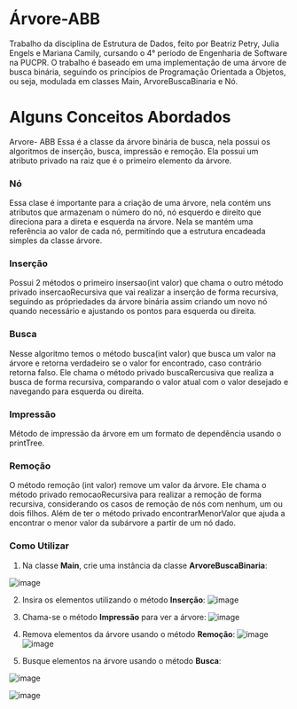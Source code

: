 
# Árvore-ABB
Trabalho da disciplina de Estrutura de Dados, feito por Beatriz Petry, Julia Engels e Mariana Camily, cursando o 4° período de Engenharia de Software na PUCPR. O trabalho é baseado em uma implementação de uma árvore de busca binária, seguindo os princípios de Programação Orientada a Objetos, ou seja, modulada em classes Main, ArvoreBuscaBinaria e Nó.

# Alguns Conceitos Abordados
Arvore- ABB
Essa é a classe da árvore binária de busca, nela possui os algoritmos de inserção, busca, impressão e remoção. Ela possui um atributo privado na raiz que é o primeiro elemento da árvore.

### Nó 
Essa clase é importante para a criação de uma árvore, nela contém uns atributos que armazenam o número do nó, nó esquerdo e direito que direciona para a direta e esquerda na árvore. Nela se mantém uma referência ao valor de cada nó, permitindo que a estrutura encadeada simples da classe árvore.

### Inserção
Possui 2 métodos o primeiro insersao(int valor) que chama o outro método privado insercaoRecursiva que vai realizar a inserção de forma recursiva, seguindo as própriedades da árvore binária assim criando um novo nó quando necessário e ajustando os pontos para esquerda ou direita.

### Busca
Nesse algoritmo temos o método busca(int valor) que busca um valor na árvore e retorna verdadeiro se o valor for encontrado, caso contrário retorna falso. Ele chama o método privado buscaRercusiva que realiza a busca de forma recursiva, comparando o valor atual com o valor desejado e navegando para esquerda ou direita. 

### Impressão
Método de impressão da árvore em um formato de dependência usando o printTree.

### Remoção
O método remoção (int valor) remove um valor da árvore. Ele chama o método privado remocaoRecursiva para realizar a remoção de forma recursiva, considerando os casos de remoção de nós com nenhum, um ou dois filhos. Além de ter o método privado encontrarMenorValor que ajuda a encontrar o menor valor da subárvore a partir de um nó dado.

### Como Utilizar
1. Na classe **Main**, crie uma instância da classe **ArvoreBuscaBinaria**:
   
  ![image](https://github.com/marianacamily/Arvore-ABB/assets/108103273/9bfceb0f-e998-4e3f-b04f-18af79fe6b4f)

2. Insira os elementos utilizando o método **Inserção**:
  ![image](https://github.com/marianacamily/Arvore-ABB/assets/108103273/abf27941-d810-4b70-9f39-db08a60f9f12)

3. Chama-se o método **Impressão** para ver a árvore:
  ![image](https://github.com/marianacamily/Arvore-ABB/assets/108103273/58da931d-9172-4c89-b8ce-1ad5dbbfcb54)

4.  Remova elementos da árvore usando o método **Remoção**:
  ![image](https://github.com/marianacamily/Arvore-ABB/assets/108103273/e8cfafac-f502-4b5e-a7f0-a917f8edd561)
   ![image](https://github.com/marianacamily/Arvore-ABB/assets/108103273/d32f0626-ed54-4120-a615-da4e108bee4c)

6. Busque elementos na árvore usando o método **Busca**:
   
  ![image](https://github.com/marianacamily/Arvore-ABB/assets/108103273/df58cdc9-2745-4da8-8171-af2b85a98d24)

  ![image](https://github.com/marianacamily/Arvore-ABB/assets/108103273/bc09e453-57f0-464c-9d4f-67dc7bc4a061)



